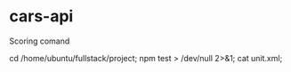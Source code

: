 # cars-api

Scoring comand

cd /home/ubuntu/fullstack/project;
npm test > /dev/null 2>&1;
cat unit.xml;
